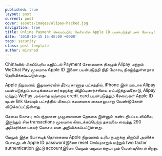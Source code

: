 ```yaml
---
published: true
layout: post
current: post
cover: assets/images/alipay-hacked.jpg
navigation: true
title: Online Payment செய்யப்படும் வேளையில் Apple ID பயன்படுத்தி பண மோசடி!
date: '2018-10-15 15:48:00 +0000'
tags: security
class: post-template
author: mirshad
---
```

Chinaவில் மிகப்பெரிய டிஜிட்டல் Payment சேவையாக திகழும் Alipay மற்றும் WeChat Pay  மூலமாக Apple ID இணை பயன்படுத்தி நிதி மோசடி நிகழ்ந்துள்ளதாக தெரிவிக்கப்பட்டுள்ளது.

Apple நிறுவனம் இதுவரையில் தீர்வு காணாத பட்சத்தில், iPhone இன் ஊடாக Alipay பயன்படுத்தும் வாடிக்கையாளர்களுக்கு விழிப்புணர்ச்சியை ஏட்படுத்துவதோடு, Alipay மற்றும் WePay அல்லாத மற்றைய credit card பயன்படுத்தும் சேவைகள் Apple  ID யுடன் link செய்யும் பட்சத்தில் மிகவும் கவனமாக கையாலுமாறு வேண்டுகோள் விடுக்கப்பட்டுள்ளது.

சேவை மோசடி சம்பந்தமான முழுமையான தொகை இன்னும் கண்டறியப்படவில்லை, இருந்தும் சில transactions மூலமாக கிடைக்கப்பெற்ற தகவலை வைத்து 290 அமெரிக்கா டாலர் மோசடி என அறிவிக்கப்பட்டுள்ளது.

மேலும் இந்த மோசடித் தொகையை Apple நிறுவனம் உரிய நபருக்கு திருப்பி அளிக்க போவதுடன் Apple ID passwordஇணை reset  செய்யுமாறும் மற்றும் two factor authentication இட்டு accountஇணை மேலும் வலுவாக்குமாறும் வேண்டிகொள்கிறது.
